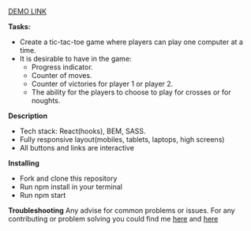 [DEMO LINK](https://KirillLutsenko.github.io/tic-tac-toe/)

**Tasks:** 

- Create a tic-tac-toe game where players can play one computer at a time.
- It is desirable to have in the game:
  - Progress indicator.
  - Counter of moves.
  - Counter of victories for player 1 or player 2.
  - The ability for the players to choose to play for crosses or for noughts.


**Description**
- Tech stack: React(hooks), BEM, SASS.
- Fully responsive layout(mobiles, tablets, laptops, high screens)
- All buttons and links are interactive

**Installing**
- Fork and clone this repository
- Run npm install in your terminal
- Run npm start

**Troubleshooting**
Any advise for common problems or issues. For any contributing or problem solving you could find me [here](https://www.linkedin.com/in/kirill-lutsenko-1ab7621bb/) and [here](https://join.skype.com/invite/pmxOlX8nMhpq)
